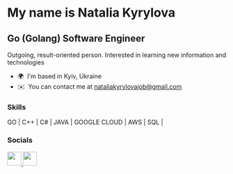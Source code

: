 My name is Natalia Kyrylova
========================================================================================================================================

Go (Golang) Software Engineer
-----------------------------
Outgoing, result-oriented person. Interested in learning new information and technologies

* 🌍  I'm based in Kyiv, Ukraine
* ✉️  You can contact me at [nataliakyrylovajob@gmail.com](mailto:nataliakyrylovajob@gmail.com)

### Skills

GO | C++ | C# | JAVA | GOOGLE CLOUD | AWS | SQL | 


### Socials

<p align="left"> <a href="https://www.github.com/LivanaKi" target="_blank" rel="noreferrer"> <picture> <source media="(prefers-color-scheme: dark)" srcset="https://raw.githubusercontent.com/danielcranney/readme-generator/main/public/icons/socials/github-dark.svg" /> <source media="(prefers-color-scheme: light)" srcset="https://raw.githubusercontent.com/danielcranney/readme-generator/main/public/icons/socials/github.svg" /> <img src="https://raw.githubusercontent.com/danielcranney/readme-generator/main/public/icons/socials/github.svg" width="32" height="32" /> </picture> </a> <a href="https://www.linkedin.com/in/natalia-kyrylova" target="_blank" rel="noreferrer"> <picture> <source media="(prefers-color-scheme: dark)" srcset="undefined" /> <source media="(prefers-color-scheme: light)" srcset="https://raw.githubusercontent.com/danielcranney/readme-generator/main/public/icons/socials/linkedin.svg" /> <img src="https://raw.githubusercontent.com/danielcranney/readme-generator/main/public/icons/socials/linkedin.svg" width="32" height="32" /> </picture> </a> </p>
